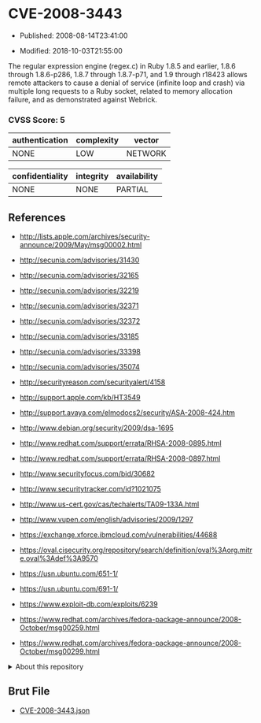 # CVE-2008-3443

- Published: 2008-08-14T23:41:00

- Modified: 2018-10-03T21:55:00

The regular expression engine (regex.c) in Ruby 1.8.5 and earlier, 1.8.6 through 1.8.6-p286, 1.8.7 through 1.8.7-p71, and 1.9 through r18423 allows remote attackers to cause a denial of service (infinite loop and crash) via multiple long requests to a Ruby socket, related to memory allocation failure, and as demonstrated against Webrick.

### CVSS Score: **5**

| authentication | complexity | vector |
| --- | --- | --- |
| NONE | LOW | NETWORK |

| confidentiality | integrity | availability |
| --- | --- | --- |
| NONE | NONE | PARTIAL |

## References

* http://lists.apple.com/archives/security-announce/2009/May/msg00002.html

* http://secunia.com/advisories/31430

* http://secunia.com/advisories/32165

* http://secunia.com/advisories/32219

* http://secunia.com/advisories/32371

* http://secunia.com/advisories/32372

* http://secunia.com/advisories/33185

* http://secunia.com/advisories/33398

* http://secunia.com/advisories/35074

* http://securityreason.com/securityalert/4158

* http://support.apple.com/kb/HT3549

* http://support.avaya.com/elmodocs2/security/ASA-2008-424.htm

* http://www.debian.org/security/2009/dsa-1695

* http://www.redhat.com/support/errata/RHSA-2008-0895.html

* http://www.redhat.com/support/errata/RHSA-2008-0897.html

* http://www.securityfocus.com/bid/30682

* http://www.securitytracker.com/id?1021075

* http://www.us-cert.gov/cas/techalerts/TA09-133A.html

* http://www.vupen.com/english/advisories/2009/1297

* https://exchange.xforce.ibmcloud.com/vulnerabilities/44688

* https://oval.cisecurity.org/repository/search/definition/oval%3Aorg.mitre.oval%3Adef%3A9570

* https://usn.ubuntu.com/651-1/

* https://usn.ubuntu.com/691-1/

* https://www.exploit-db.com/exploits/6239

* https://www.redhat.com/archives/fedora-package-announce/2008-October/msg00259.html

* https://www.redhat.com/archives/fedora-package-announce/2008-October/msg00299.html

<details>
<summary>About this repository</summary> 

  This repository is part of the project [Live Hack CVE](https://github.com/Live-Hack-CVE). Main website can be found [www.live-hack.org](https://www.live-hack.org) 
  
  Made by [Sn0wAlice](https://github.com/Sn0wAlice) for the people that care about security and need to have a feed of the latest CVEs. Hope you enjoy it, don't forget to star the repo and follow me on [Twitter](https://twitter.com/Sn0wAlice) and [Github](https://github.com/Sn0wAlice). And that is my [personnal website](https://www.alice-snow.me/)

  - [Home Page](https://github.com/Live-Hack-CVE)
  - [Framework](https://github.com/Live-Hack-CVE/cve-framework)
  - [CVE database](https://github.com/Live-Hack-CVE/full_database)
  - [Changelog](https://github.com/Live-Hack-CVE/Changelog)
</details>

## Brut File

* [CVE-2008-3443.json](https://raw.githubusercontent.com/Live-Hack-CVE/full_database/main/cves/2008/CVE-2008-3443.json)


